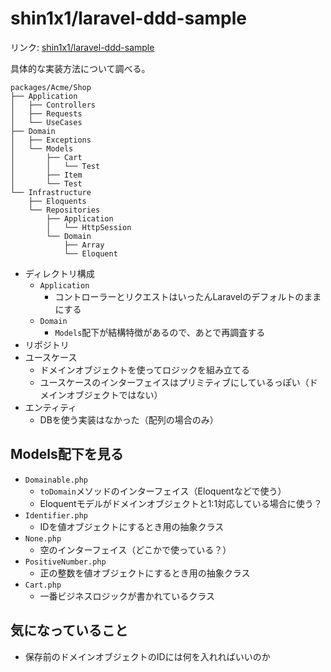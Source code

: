 # shin1x1/laravel-ddd-sample

リンク: [shin1x1/laravel-ddd-sample](https://github.com/shin1x1/laravel-ddd-sample)

具体的な実装方法について調べる。

```text
packages/Acme/Shop
├── Application
│   ├── Controllers
│   ├── Requests
│   └── UseCases
├── Domain
│   ├── Exceptions
│   └── Models
│       ├── Cart
│       │   └── Test
│       ├── Item
│       └── Test
└── Infrastructure
    ├── Eloquents
    └── Repositories
        ├── Application
        │   └── HttpSession
        └── Domain
            ├── Array
            └── Eloquent
```

- ディレクトリ構成
	- `Application`
		- コントローラーとリクエストはいったんLaravelのデフォルトのままにする
	- `Domain`
		- `Models`配下が結構特徴があるので、あとで再調査する
- リポジトリ
- ユースケース
	-  ドメインオブジェクトを使ってロジックを組み立てる
	- ユースケースのインターフェイスはプリミティブにしているっぽい（ドメインオブジェクトではない）
- エンティティ
	- DBを使う実装はなかった（配列の場合のみ）

## Models配下を見る

- `Domainable.php`
	- `toDomain`メソッドのインターフェイス（Eloquentなどで使う）
	- Eloquentモデルがドメインオブジェクトと1:1対応している場合に使う？
- `Identifier.php`
	- IDを値オブジェクトにするとき用の抽象クラス
- `None.php`
	- 空のインターフェイス（どこかで使っている？）
- `PositiveNumber.php`
	- 正の整数を値オブジェクトにするとき用の抽象クラス
- `Cart.php`
	- 一番ビジネスロジックが書かれているクラス

## 気になっていること

- 保存前のドメインオブジェクトのIDには何を入れればいいのか
